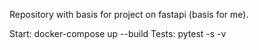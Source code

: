 Repository with basis for project on fastapi (basis for me).

Start: docker-compose up --build
Tests: pytest -s -v
